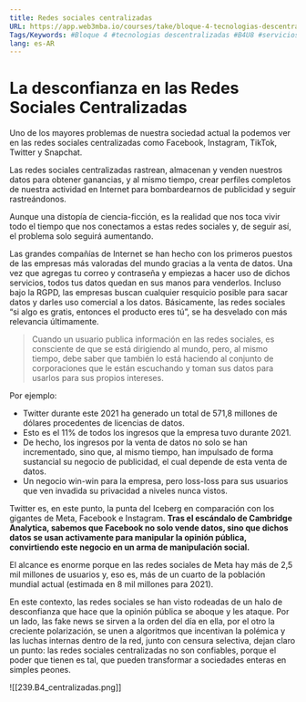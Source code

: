 ```yaml
---
title: Redes sociales centralizadas
URL: https://app.web3mba.io/courses/take/bloque-4-tecnologias-descentralizadas/texts/36812035-u8-01-redes-sociales-centralizadas
Tags/Keywords: #Bloque 4 #tecnologias descentralizadas #B4U8 #servicios sociales descentralizados #Redes sociales centralizadas
lang: es-AR
---
```

# La desconfianza en las Redes Sociales Centralizadas
Uno de los mayores problemas de nuestra sociedad actual la podemos ver en las redes sociales centralizadas como Facebook, Instagram, TikTok, Twitter y Snapchat.

Las redes sociales centralizadas rastrean, almacenan y venden nuestros datos para obtener ganancias, y al mismo tiempo, crear perfiles completos de nuestra actividad en Internet para bombardearnos de publicidad y seguir rastreándonos.

Aunque una distopía de ciencia-ficción, es la realidad que nos toca vivir todo el tiempo que nos conectamos a estas redes sociales y, de seguir así, el problema solo seguirá aumentando.

Las grandes compañías de Internet se han hecho con los primeros puestos de las empresas más valoradas del mundo gracias a la venta de datos. Una vez que agregas tu correo y contraseña y empiezas a hacer uso de dichos servicios, todos tus datos quedan en sus manos para venderlos. Incluso bajo la RGPD, las empresas buscan cualquier resquicio posible para sacar datos y darles uso comercial a los datos. Básicamente, las redes sociales “si algo es gratis, entonces el producto eres tú”, se ha desvelado con más relevancia últimamente.

> Cuando un usuario publica información en las redes sociales, es consciente de que se está dirigiendo al mundo, pero, al mismo tiempo, debe saber que también lo está haciendo al conjunto de corporaciones que le están escuchando y toman sus datos para usarlos para sus propios intereses.

Por ejemplo: 
- Twitter durante este 2021 ha generado un total de 571,8 millones de dólares procedentes de licencias de datos. 
- Esto es el 11% de todos los ingresos que la empresa tuvo durante 2021. 
- De hecho, los ingresos por la venta de datos no solo se han incrementado, sino que, al mismo tiempo, han impulsado de forma sustancial su negocio de publicidad, el cual depende de esta venta de datos. 
- Un negocio win-win para la empresa, pero loss-loss para sus usuarios que ven invadida su privacidad a niveles nunca vistos.

Twitter es, en este punto, la punta del Iceberg en comparación con los gigantes de Meta, Facebook e Instagram. **Tras el escándalo de Cambridge Analytica, sabemos que Facebook no solo vende datos, sino que dichos datos se usan activamente para manipular la opinión pública, convirtiendo este negocio en un arma de manipulación social.** 

El alcance es enorme porque en las redes sociales de Meta hay más de 2,5 mil millones de usuarios y, eso es, más de un cuarto de la población mundial actual (estimada en 8 mil millones para 2021). 

En este contexto, las redes sociales se han visto rodeadas de un halo de desconfianza que hace que la opinión pública se aboque y les ataque. Por un lado, las fake news se sirven a la orden del día en ella, por el otro la creciente polarización, se unen a algoritmos que incentivan la polémica y las luchas internas dentro de la red, junto con censura selectiva, dejan claro un punto: las redes sociales centralizadas no son confiables, porque el poder que tienen es tal, que pueden transformar a sociedades enteras en simples peones. 

  ![[239.B4_centralizadas.png]]